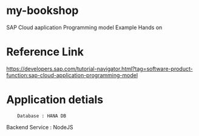 # my-bookshop

 SAP Cloud aaplication Programming model Example Hands on
	
# Reference Link 

 https://developers.sap.com/tutorial-navigator.html?tag=software-product-function:sap-cloud-application-programming-model
	
# Application detials
  
		Database : HANA DB
		
  Backend Service : NodeJS
  
